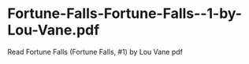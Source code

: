 # Fortune-Falls-Fortune-Falls--1-by-Lou-Vane.pdf
Read Fortune Falls (Fortune Falls, #1) by Lou Vane pdf
